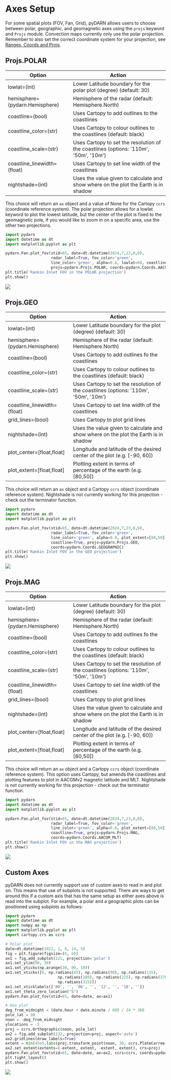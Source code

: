 # Axes Setup 

For some spatial plots (FOV, Fan, Grid), pyDARN allows users to choose between polar, 
geographic, and geomagnetic axes using the `projs` keyword and `Projs` module.
Convection maps currently only use the polar projection.
Remember to also set the correct coordinate system for your projection, see [Ranges, Coords and Projs](https://pydarn.readthedocs.io/en/main/user/coordinates/).

## Projs.POLAR 

| Option                         | Action                                                                               |
| ------------------------------ | ------------------------------------------------------------------------------------ |
| lowlat=(int)                   | Lower Latitude boundary for the polar plot (degree) (default: 30)                    |
| hemisphere=(pydarn.Hemisphere) | Hemisphere of the radar (default: Hemisphere.North)                                  |
| coastline=(bool)               | Uses Cartopy to add outlines to the coastlines                                       |
| coastline_color=(str)          | Uses Cartopy to colour outlines to the coastlines (default: black)                   |
| coastline_scale=(str)          | Uses Cartopy to set the resolution of the coastlines (options: '110m', '50m', '10m') |
| coastline_linewidth=(float)    | Uses Cartopy to set line width of the coastlines                                     |
| nightshade=(int)               | Uses the value given to calculate and show where on the plot the Earth is in shadow  |


This choice will return an `ax` object and a value of None for the Cartopy `ccrs` (coordinate reference system).
The polar projection allows for a lowlat keyword to plot the lowest latitude, but the center of the plot is fixed to the geomagnetic pole, if you would like to zoom in on a specific area, use the other two projections.

```python
import pydarn
import datetime as dt
import matplotlib.pyplot as plt

pydarn.Fan.plot_fov(stid=65, date=dt.datetime(2024,7,23,0,0),
                    radar_label=True, fov_color='green',
                    line_color='green', alpha=0.8, lowlat=60, coastline=True,
                    projs=pydarn.Projs.POLAR, coords=pydarn.Coords.AACGM_MLT)
plt.title('Rankin Inlet FOV in the POLAR projection')
plt.show()
```

![](../imgs/axis_POLAR.png)


## Projs.GEO

| Option                         | Action                                                                               |
| ------------------------------ | ------------------------------------------------------------------------------------ |
| lowlat=(int)                   | Lower Latitude boundary for the plot (degree) (default: 30)                          |
| hemisphere=(pydarn.Hemisphere) | Hemisphere of the radar (default: Hemisphere.North)                                  |
| coastline=(bool)               | Uses Cartopy to add outlines fo the coastlines                                       |
| coastline_color=(str)          | Uses Cartopy to colour outlines to the coastlines (default: black)                   |
| coastline_scale=(str)          | Uses Cartopy to set the resolution of the coastlines (options: '110m', '50m', '10m') |
| coastline_linewidth=(float)    | Uses Cartopy to set line width of the coastlines                                     |
| grid_lines=(bool)              | Uses Cartopy to plot grid lines                                                      |
| nightshade=(int)               | Uses the value given to calculate and show where on the plot the Earth is in shadow  |
| plot_center=[float,float]      | Longitude and latitude of the desired center of the plot (e.g. [-90, 60])            |
| plot_extent=[float,float]      | Plotting extent in terms of percentage of the earth (e.g. [80,50])                   |

This choice will return an `ax` object and a Cartopy `ccrs` object (coordinate reference system).
Nightshade is not currently working for this projection - check out the terminator function.

```python
import pydarn
import datetime as dt
import matplotlib.pyplot as plt

pydarn.Fan.plot_fov(stid=65, date=dt.datetime(2024,7,23,0,0),
                    radar_label=True, fov_color='green',
                    line_color='green', alpha=0.8, plot_extent=[80,50],
                    coastline=True, projs=pydarn.Projs.GEO,
                    coords=pydarn.Coords.GEOGRAPHIC)
plt.title('Rankin Inlet FOV in the GEO projection')
plt.show()
```

![](../imgs/axis_GEO.png)


## Projs.MAG

| Option                         | Action                                                                               |
| ------------------------------ | ------------------------------------------------------------------------------------ |
| lowlat=(int)                   | Lower Latitude boundary for the plot (degree) (default: 30)                          |
| hemisphere=(pydarn.Hemisphere) | Hemisphere of the radar (default: Hemisphere.North)                                  |
| coastline=(bool)               | Uses Cartopy to add outlines fo the coastlines                                       |
| coastline_color=(str)          | Uses Cartopy to colour outlines to the coastlines (default: black)                   |
| coastline_scale=(str)          | Uses Cartopy to set the resolution of the coastlines (options: '110m', '50m', '10m') |
| coastline_linewidth=(float)    | Uses Cartopy to set line width of the coastlines                                     |
| grid_lines=(bool)              | Uses Cartopy to plot grid lines                                                      |
| nightshade=(int)               | Uses the value given to calculate and show where on the plot the Earth is in shadow  |
| plot_center=[float,float]      | Longitude and latitude of the desired center of the plot (e.g. [-90, 60])            |
| plot_extent=[float,float]      | Plotting extent in terms of percentage of the earth (e.g. [80,50])                   |

This choice will return an `ax` object and a Cartopy `ccrs` object (coordinate reference system).
This option uses Cartopy, but amends the coastlines and plotting features to plot in AACGMv2 magnetic latitude and MLT.
Nightshade is not currently working for this projection - check out the terminator function.

```python
import pydarn
import datetime as dt
import matplotlib.pyplot as plt

pydarn.Fan.plot_fov(stid=65, date=dt.datetime(2024,7,23,0,0),
                    radar_label=True, fov_color='green',
                    line_color='green', alpha=0.8, plot_extent=[80,50],
                    coastline=True, projs=pydarn.Projs.MAG,
                    coords=pydarn.Coords.AACGM_MLT)
plt.title('Rankin Inlet FOV in the MAG projection')
plt.show()
```

![](../imgs/axis_MAG.png)


## Custom Axes
pyDARN does not currently support use of custom axes to read in and plot on. This means
that use of subplots is not supported. There are ways to get around this if a custom axis
that has the same setup as either axes above is read into the subplot. For example, a polar
and a geographic plots can be positioned using subplots as follows:

```python
import pydarn
import datetime as dt
import numpy as np
import matplotlib.pyplot as plt 
import cartopy.crs as ccrs

# Polar plot
date=dt.datetime(2022, 1, 8, 14, 5)
fig = plt.figure(figsize=(6, 6)) 
ax1 = fig.add_subplot(121, projection='polar')
ax1.set_ylim(90, 30)
ax1.set_yticks(np.arange(30, 90, 10))
ax1.set_xticks([0, np.radians(45), np.radians(90), np.radians(135),
                       np.radians(180), np.radians(225), np.radians(270),
                       np.radians(315)])
ax1.set_xticklabels(['00', '', '06', '', '12', '', '18', ''])
ax1.set_theta_zero_location("S")
pydarn.Fan.plot_fov(stid=65, date=date, ax=ax1)

# Geo plot
deg_from_midnight = (date.hour + date.minute / 60) / 24 * 360
pole_lat = 90
noon = -deg_from_midnight
ylocations = -5
proj = ccrs.Orthographic(noon, pole_lat)
ax2 = fig.add_subplot(122, projection=proj, aspect='auto')
ax2.gridlines(draw_labels=True)
extent = min(45e5,(abs(proj.transform_point(noon, 30, ccrs.PlateCarree())[1])))
ax2.set_extent(extents=(-extent, extent, -extent, extent), crs=proj)
pydarn.Fan.plot_fov(stid=65, date=date, ax=ax2, ccrs=ccrs, coords=pydarn.Coords.GEOGRAPHIC, projs=pydarn.Projs.GEO)
plt.tight_layout()
plt.show()
```

![](../imgs/subplots.png)

